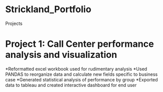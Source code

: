 # Strickland_Portfolio
Projects
# Project 1: Call Center performance analysis and visualization
  *Reformatted excel workbook used for rudimentary analysis
  *Used PANDAS to reorganize data and calculate new fields specific to business case
  *Generated statistical analysis of performance by group
  *Exported data to tableau and created interactive dashboard for end user
